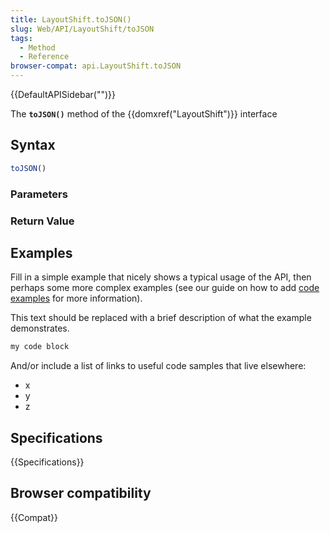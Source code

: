 ```yaml
---
title: LayoutShift.toJSON()
slug: Web/API/LayoutShift/toJSON
tags:
  - Method
  - Reference
browser-compat: api.LayoutShift.toJSON
---
```

{{DefaultAPISidebar("")}}

The **`toJSON()`** method of the {{domxref("LayoutShift")}} interface 

## Syntax

```js
toJSON()
```

### Parameters



### Return Value



## Examples

Fill in a simple example that nicely shows a typical usage of the API, then perhaps some more complex examples (see our guide on how to add [code examples](/en-US/docs/MDN/Contribute/Structures/Code_examples) for more information).

This text should be replaced with a brief description of what the example demonstrates.

```js
my code block
```

And/or include a list of links to useful code samples that live elsewhere:

*   x
*   y
*   z

## Specifications

{{Specifications}}

## Browser compatibility

{{Compat}}

